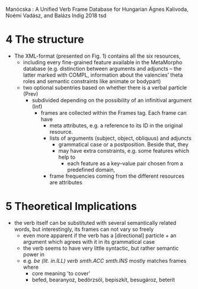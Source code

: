 Manócska : A Unified Verb Frame Database for Hungarian
Ágnes Kalivoda, Noémi Vadász, and Balázs Indig
2018 tsd

# 4 The structure

* The XML-format (presented on Fig. 1) contains all the six resources,
  * including every fine-grained feature available in the MetaMorpho database
    (e.g. distinction between arguments and adjuncts – the latter marked with
    COMPL, information about the valencies’ theta roles and semantic
    constraints like animate or bodypart)
  * two optional subentries based on whether there is a verbal particle (Prev)
    * subdivided depending on the possibility of an infinitival argument (Inf)
      * frames are collected within the Frames tag. Each frame can have
        * meta attributes, e.g. a reference to its ID in the original resource.
        * lists of arguments (subject, object, obliquus) and adjuncts
          * grammatical case or a postposition. Beside that, they
          * may have extra constraints, e.g.  some features which help to
            * each feature as a key–value pair chosen from a predefined domain,
        * frame frequencies coming from the different resources are attributes

# 5 Theoretical Implications

* the verb itself can be substituted with several semantically related words,
  but interestingly, its frames can not vary so freely
  * even more apparent if the verb has a [directional] particle + an argument
    which agrees with it in its grammatical case
  * the verb seems to have very little syntactic, but rather semantic power in
  * e.g. _be (lit. in.ILL) verb smth.ACC smth.INS_ mostly matches frames where
    * core meaning 'to cover'
    * befed, bearanyoz, bedörzsöl, bepiszkı́t, besugároz, beterı́t
